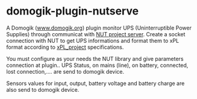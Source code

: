 domogik-plugin-nutserve
=========================

A Domogik (www.domogik.org) plugin monitor UPS (Uninterruptible Power Supplies) through communicat with [NUT project server](http://www.networkupstools.org/).
Create a socket connection with NUT to get UPS informations and format them to xPL format according to [xPL_project](http://xplproject.org.uk/wiki/index.php?title=Schema_-_UPS.BASIC>) specifications.

You must configure as your needs the  NUT library and give parameters connection at plugin..
UPS Status, on mains (line), on battery, connected, lost connection,.... are send to domogik device.

Sensors values for input, output, battery voltage and battery charge are also send to domogik device.
